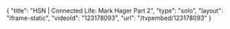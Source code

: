 {
    "title": "HSN | Connected Life: Mark Hager Part 2",
    "type": "solo",
    "layout": "iframe-static",
    "videoId": "123178093",
    "url": "\/tvpembed\/123178093"
}